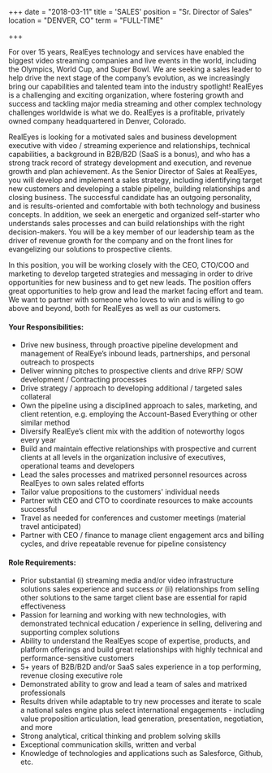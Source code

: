 +++
date = "2018-03-11"
title = 'SALES'
position = "Sr. Director of Sales"
location = "DENVER, CO"
term = "FULL-TIME"

+++

For over 15 years, RealEyes technology and services have enabled the biggest video streaming companies and live events in the world, including the Olympics, World Cup, and Super Bowl.  We are seeking a sales leader to help drive the next stage of the company’s evolution, as we increasingly bring our capabilities and talented team into the industry spotlight!  RealEyes is a challenging and exciting organization, where fostering growth and success and tackling major media streaming and other complex technology challenges worldwide is what we do.  RealEyes is a profitable, privately owned company headquartered in Denver, Colorado. 

RealEyes is looking for a motivated sales and business development executive with video / streaming experience and relationships, technical capabilities, a background in B2B/B2D (SaaS is a bonus), and who has a strong track record of strategy development and execution, and revenue growth and plan achievement. As the Senior Director of Sales at RealEyes, you will develop and implement a sales strategy, including identifying target new customers and developing a stable pipeline, building relationships and closing business.  The successful candidate has an outgoing personality, and is results-oriented and comfortable with both technology and business concepts.  In addition, we seek an energetic and organized self-starter who understands sales processes and can build relationships with the right decision-makers.  You will be a key member of our leadership team as the driver of revenue growth for the company and on the front lines for evangelizing our solutions to prospective clients. 

In this position, you will be working closely with the CEO, CTO/COO and marketing to develop targeted strategies and messaging in order to drive opportunities for new business and to get new leads. The position offers great opportunities to help grow and lead the market facing effort and team. We want to partner with someone who loves to win and is willing to go above and beyond, both for RealEyes as well as our customers. 

#### **Your Responsibilities:**
* Drive new business, through proactive pipeline development and management of RealEye’s inbound leads, partnerships, and personal outreach to prospects
* Deliver winning pitches to prospective clients and drive RFP/ SOW development / Contracting processes
* Drive strategy / approach to developing additional / targeted sales collateral
* Own the pipeline using a disciplined approach to sales, marketing, and client retention, e.g. employing the Account-Based Everything or other similar method
* Diversify RealEye’s client mix with the addition of noteworthy logos every year
* Build and maintain effective relationships with prospective and current clients at all levels in the organization inclusive of executives, operational teams and developers
* Lead the sales processes and matrixed personnel resources across RealEyes to own sales related efforts
* Tailor value propositions to the customers' individual needs
* Partner with CEO and CTO to coordinate resources to make accounts successful
* Travel as needed for conferences and customer meetings (material travel anticipated)
* Partner with CEO / finance to manage client engagement arcs and billing cycles, and drive repeatable revenue for pipeline consistency
 

#### **Role Requirements:**
* Prior substantial (i) streaming media and/or video infrastructure solutions sales experience and success _or_ (ii) relationships from selling other solutions to the same target client base are essential for rapid effectiveness
* Passion for learning and working with new technologies, with demonstrated technical education / experience in selling, delivering and supporting complex solutions
* Ability to understand the RealEyes scope of expertise, products, and platform offerings and build great relationships with highly technical and performance-sensitive customers
* 5+ years of B2B/B2D and/or SaaS sales experience in a top performing, revenue closing executive role
* Demonstrated ability to grow and lead a team of sales and matrixed professionals
* Results driven while adaptable to try new processes and iterate to scale a national sales engine plus select international engagements - including value proposition articulation, lead generation, presentation, negotiation, and more
* Strong analytical, critical thinking and problem solving skills
* Exceptional communication skills, written and verbal
* Knowledge of technologies and applications such as Salesforce, Github, etc.

